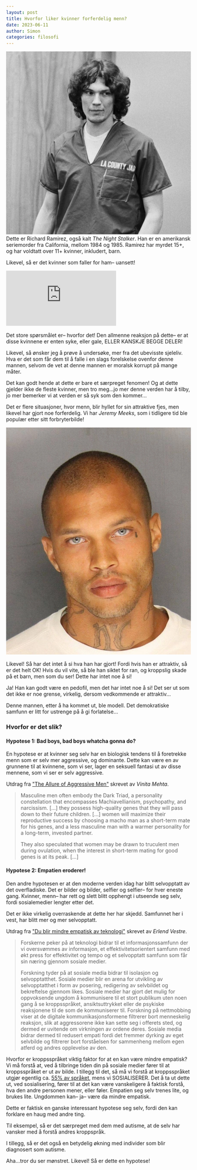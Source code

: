 ```yaml
---
layout: post 
title: Hvorfor liker kvinner forferdelig menn?
date: 2023-06-11
author: Simon
categories: filosofi
---
```

![Richard Ramirez](/assets/images/webp/richard_ramirez.webp)
Dette er Richard Ramirez, også kalt *The Night Stalker*. Han er en amerikansk seriemorder fra California, mellom 1984 og 1985. Ramirez har myrdet 15+, og har voldtatt over 11+ kvinner, inkludert, barn.

Likevel, så er det kvinner som faller for ham– uansett! 

<div class="video-container">
  <iframe src="https://www.youtube-nocookie.com/embed/-Rlm-n3vfVM" frameborder="0" allow="autoplay; encrypted-media" allowfullscreen></iframe>
</div>

Det store spørsmålet er– hvorfor det! Den allmenne reaksjon på dette– er at disse kvinnene er enten syke, eller gale, ELLER KANSKJE BEGGE DELER!

Likevel, så ønsker jeg å prøve å undersøke, mer fra det ubevisste sjeleliv. Hva er det som får dem til å falle i en slags forelskelse ovenfor denne mannen, selvom de vet at denne mannen er moralsk korrupt på mange måter.

Det kan godt hende at dette er bare et særpreget fenomen! Og at dette gjelder ikke de fleste kvinner, men tro meg...jo mer denne verden har å tilby, jo mer bemerker vi at verden er så syk som den kommer...

Det er flere situasjoner, hvor menn, blir hyllet for sin attraktive fjes, men likevel har gjort noe forferdelig. Vi har *Jeremy Meeks*, som i tidligere tid ble populær etter sitt forbryterbilde! 

![Jermey Meeks](/assets/images/webp/jermey_meeks.webp)

Likevel! Så har det intet å si hva han har gjort! Fordi hvis han er attraktiv, så er det helt OK! Hvis du vil vite, så ble han siktet for ran, og kroppslig skade på et barn, men som du ser! Dette har intet noe å si!

Ja! Han kan godt være en pedofil, men det har intet noe å si! Det ser ut som det ikke er noe grense, virkelig, dersom vedkommende er attraktiv...

Denne mannen, etter å ha kommet ut, ble modell. Det demokratiske samfunn er litt for ustrenge på å gi forlatelse...

### Hvorfor er det slik?

#### Hypotese 1: Bad boys, bad boys whatcha gonna do? 

En hypotese er at kvinner seg selv har en biologisk tendens til å foretrekke menn som er selv mer aggressive, og dominante. Dette kan være en av grunnene til at kvinnene, som vi ser, lager en seksuell fantasi ut av disse mennene, som vi ser er selv aggressive. 

Utdrag fra ["The Allure of Aggressive Men"][1] skrevet av *Vinita Mehta*.

> Masculine men often embody the Dark Triad, a personality constellation that encompasses Machiavellianism, psychopathy, and narcissism. [...] they possess high-quality genes that they will pass down to their future children. [...] women will maximize their reproductive success by choosing a macho man as a short-term mate for his genes, and a less masculine man with a warmer personality for a long-term, invested partner. 
>
> They also speculated that women may be drawn to truculent men during ovulation, when the interest in short-term mating for good genes is at its peak. [...]

#### Hypotese 2: Empatien eroderer!

Den andre hypotesen er at den moderne verden idag har blitt selvopptatt av det overfladiske. Det er bilder og bilder, selfier og selfier– for hver eneste gang. Kvinner, menn– har rett og slett blitt opphengt i utseende seg selv, fordi sosialemedier lengter etter det. 

Det er ikke virkelig overraskende at dette her har skjedd. Samfunnet her i vest, har blitt mer og mer selvopptatt.

Utdrag fra ["Du blir mindre empatisk av teknologi"][2] skrevet av *Erlend Vestre*.

> Forskerne peker på at teknologi bidrar til et informasjonssamfunn der vi oversvømmes av informasjon, et effektivitetsorientert samfunn med økt press for effektivitet og tempo og et selvopptatt samfunn som får sin næring gjennom sosiale medier.
>
> Forskning tyder på at sosiale media bidrar til isolasjon og selvopptatthet. Sosiale medier blir en arena for utvikling av selvopptatthet i form av posering, redigering av selvbildet og bekreftelse gjennom likes. Sosiale medier har gjort det mulig for oppvoksende ungdom å kommunisere til et stort publikum uten noen gang å se kroppsspråket, ansiktsuttrykket eller de psykiske reaksjonene til de som de kommuniserer til. Forskning på nettmobbing viser at de digitale kommunikasjonsformene filtrerer bort menneskelig reaksjon, slik at aggressorene ikke kan sette seg i offerets sted, og dermed er uvitende om virkningen av ordene deres. Sosiale media bidrar dermed til redusert empati fordi det fremmer dyrking av eget selvbilde og filtrerer bort forståelsen for sammenheng mellom egen atferd og andres opplevelse av den.


Hvorfor er kroppsspråket viktig faktor for at en kan være mindre empatisk? Vi må forstå at, ved å tilbringe tiden din på sosiale medier fører til at kroppsspråket er ut av bilde. I tillegg til det, så må vi forstå at kroppsspråket utgjør egentlig ca. [55% av språket][3], mens vi SOSIALISERER. Det å ta ut dette ut, ved sosialisering, fører til at det kan være vanskeligere å faktisk forstå, hva den andre personen mener, eller føler. Empatien seg selv trenes lite, og brukes lite. Ungdommen kan– ja– være da mindre empatisk.

Dette er faktisk en ganske interessant hypotese seg selv, fordi den kan forklare en haug med andre ting. 

Til eksempel, så er det særpreget med dem med autisme, at de selv har vansker med å forstå andres kroppspråk. 

I tillegg, så er det også en betydelig økning med individer som blir diagnosert som autisme.

Aha...tror du ser mønstret. Likevel! Så er dette en hypotese!

[1]: https://www.psychologytoday.com/intl/blog/head-games/201305/the-allure-aggressive-men
[2]: https://dagensperspektiv.no/2017/mindre-empatiske-av-teknologi
[3]: https://online.utpb.edu/about-us/articles/communication/how-much-of-communication-is-nonverbal/

